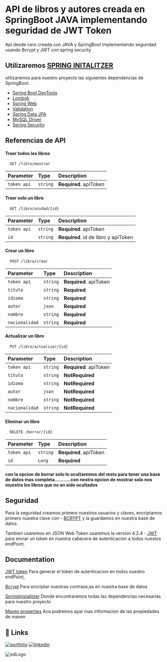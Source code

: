 
# API de libros y autores creada en SpringBoot JAVA implementando seguridad de JWT Token

Api desde cero creada con JAVA  y SpringBoot implementando seguridad usando Bcrypt y JWT con spring security


## Utilizaremos [SPRING INITALITZER](https://start.spring.io/)

utilizaremos para nuestro proyecto las siguientes dependencias de SpringBoot.

 - [Spring Boot DevTools](https://mvnrepository.com/artifact/mysql/mysql-connector-java)
 - [Lombok ](https://projectlombok.org/setup/maven)
  - [Spring Web](https://mvnrepository.com/artifact/org.springframework/spring-web)
 - [Validation  ](https://mvnrepository.com/artifact/javax.validation/validation-api)
  - [Spring Data JPA](https://mvnrepository.com/artifact/org.springframework.data/spring-data-jpa)
 - [MySQL Driver ](https://mvnrepository.com/artifact/mysql/mysql-connector-java) 
  - [Spring Security](https://mvnrepository.com/artifact/org.springframework.security/spring-security-core) 

## Referencias de API

#### Traer todos los libros

```http
  GET /libro/mostrar
```

| Parameter | Type     | Description                |
| :-------- | :------- | :------------------------- |
| `token api` | `string` | **Required**. apiToken |

#### Traer solo un libro

```http
  GET /libro/unidad/{id}
```

| Parameter | Type     | Description                       |
| :-------- | :------- | :-------------------------------- |
| `token api` | `string` | **Required**. apiToken |
| `id`      | `string` | **Required**. id de libro y apiToken|


#### Crear un libro

```http
  POST /libro/crear
```

| Parameter | Type     | Description                       |
| :-------- | :------- | :-------------------------------- |
| `token api` | `string` | **Required**. apiToken |
| `titulo`      | `string` | **Required**  |
| `idioma`      | `string` | **Required**  |
| `autor`      | `json` | **Required**  |
| `nombre`      | `string` | **Required**  |
| `nacionalidad`      | `string` | **Required**  |

#### Actualizar un libro


```http
  PUT /libro/actualizar/{id}
```

| Parameter | Type     | Description                       |
| :-------- | :------- | :-------------------------------- |
| `token api` | `string` | **Required**. apiToken |
| `titulo`      | `string` | **NotRequired**  |
| `idioma`      | `string` | **NotRequired**  |
| `autor`      | `json` | **NotRequired**  |
| `nombre`      | `string` | **NotRequired**  |
| `nacionalidad`      | `string` | **NotRequired**  |

#### Eliminar un libro

```http
  DELETE /borrar/{id}
```

| Parameter | Type     | Description                       |
| :-------- | :------- | :-------------------------------- |
| `token api` | `string` | **Required**. apiToken |
| `id`      | `Long` | **Required**  |


#### con la opcion de borrar solo lo ocultaremos del resto para tener una base de datos mas completa...........con nestra opcion de mostrar solo nos muestra los libros que no an sido ocultados 


## Seguridad
Para la seguridad creamos primero nuestros usuarios y claves, encriptamos primero nuestra clave con - [BCRYPT](https://bcrypt-generator.com/) y la guardamos en nuestra base de datos.

Tambien usaremos en JSON Web Token usaremos la version 4.2.4 - [JWT](https://jwt.io/) para enviar un token en nuestra cabecera de autenticacion a todos nuestos endPoint.



## Documentation

[JWT token](https://jwt.io/introduction) Para generar el token de autenticacion en todos nuestro endPoint,

[Bcrypt](https://www.npmjs.com/package/bcrypt) Para encriptar nuestras contrase;as en nuestra base de datos

[SpringInizialitzer](https://github.com/spring-io/initializr/) Donde encontraremos todas las dependencias necesarias para nuestro proyecto

[Maven properties](https://books.sonatype.com/mvnref-book/reference/resource-filtering-sect-properties.html) Aca podremos ayar mas informacion de las propiedades de maven



## 🔗 Links
[![portfolio](https://img.shields.io/badge/my_portfolio-000?style=for-the-badge&logo=ko-fi&logoColor=r)](https://portafolio-reack.vercel.app/)
[![linkedin](https://img.shields.io/badge/linkedin-0A66C2?style=for-the-badge&logo=linkedin&logoColor=white)](https://www.linkedin.com/in/edwin-castro-13a763272)




![edLogo](https://i.pinimg.com/736x/79/af/8d/79af8d9946ab024aeff1d9d6929af8a0.jpg)

